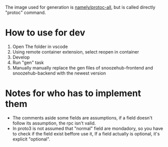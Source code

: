 The image used for generation is [namely/protoc-all](https://github.com/namely/docker-protoc/), but is called directly "protoc" command.

# How to use for dev
1. Open The folder in vscode
2. Using remote container extension, select reopen in container
3. Develop
4. Run "gen" task
5. Manually manually replace the gen files of snoozehub-frontend and snoozehub-backend with the newest version

# Notes for who has to implement them
- The comments aside some fields are assumptions, if a field doesn't follow its assumption, the rpc isn't valid.
- In proto3 is not assumed that "normal" field are mondadory, so you have to check if the field exist beffore use it, If a field actually is optional, it's explicit "optional".